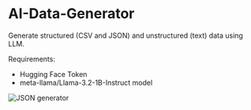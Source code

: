 # AI-Data-Generator
Generate structured (CSV and JSON) and unstructured (text) data using LLM.

Requirements:
* Hugging Face Token
* meta-llama/Llama-3.2-1B-Instruct model

![JSON generator](https://github.com/user-attachments/assets/43cd6e1d-6923-438e-bfc7-6c2d3aa5405d)
